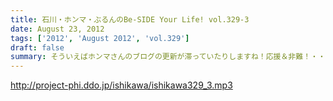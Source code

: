 ```yaml
---
title: 石川・ホンマ・ぶるんのBe-SIDE Your Life! vol.329-3
date: August 23, 2012
tags: ['2012', 'August 2012', 'vol.329']
draft: false
summary: そういえばホンマさんのブログの更新が滞っていたりしますね！応援＆非難！・・・お待ちしています。ＳＮＳ含めイロイロと手をだしすぎなんですかねぇ。ＮＡＭＡＥ
---
```


http://project-phi.ddo.jp/ishikawa/ishikawa329_3.mp3